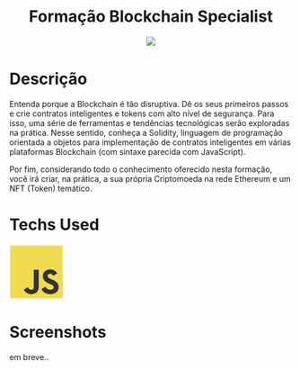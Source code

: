 <div align="center">
    <h1>Formação Blockchain Specialist</h1>
    <img src="https://assets.dio.me/hQK96sYuqykZ5qc9gD6QJd0n_cqlHCJyJp0TSgOPxBU/f:webp/h:120/q:80/L3RyYWNrcy82ZDcyYTMyZi0zNTYyLTRlZGQtYWMxNC03MWE3ZDZlYzUwYzIucG5n" width="400px">
</div>

# Descrição
  Entenda porque a Blockchain é tão disruptiva. Dê os seus primeiros passos e crie contratos inteligentes e tokens com alto nível de segurança. Para isso, uma série de ferramentas e tendências tecnológicas serão exploradas na prática. Nesse sentido, conheça a Solidity, linguagem de programação orientada a objetos para implementação de contratos inteligentes em várias plataformas Blockchain (com sintaxe parecida com JavaScript).

Por fim, considerando todo o conhecimento oferecido nesta formação, você irá criar, na prática, a sua própria Criptomoeda na rede Ethereum e um NFT (Token) temático.<br>

 

# Techs Used
 <img src="https://raw.githubusercontent.com/devicons/devicon/ca28c779441053191ff11710fe24a9e6c23690d6/icons/javascript/javascript-original.svg" height="96" width="96px" />



# Screenshots
  em breve..
 
 

